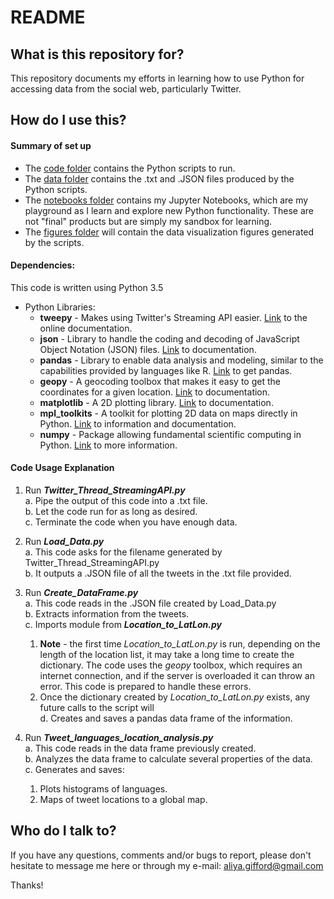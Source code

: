 # README #

## What is this repository for? ##

This repository documents my efforts in learning how to use Python for accessing data from the social web, particularly Twitter.

## How do I use this? ##

#### Summary of set up
* The [code folder](./code/) contains the Python scripts to run.
* The [data folder](./data/) contains the .txt and .JSON files produced by the Python scripts.
* The [notebooks folder](./notebooks/) contains my Jupyter Notebooks, which are my playground as I learn and explore new Python functionality. These are not "final" products but are simply my sandbox for learning.
* The [figures folder](./figures/) will contain the data visualization figures generated by the scripts.

#### Dependencies:
This code is written using Python 3.5
* Python Libraries:
    * **tweepy** - Makes using Twitter's Streaming API easier. [Link](http://docs.tweepy.org/en/v3.4.0/index.html) to the online documentation.
    * **json** - Library to handle the coding and decoding of JavaScript Object Notation (JSON) files. [Link](https://docs.python.org/2.7/library/json.html) to documentation.
    * **pandas** - Library to enable data analysis and modeling, similar to the capabilities provided by languages like R. [Link](http://pandas.pydata.org/) to get pandas.
    * **geopy** - A geocoding toolbox that makes it easy to get the coordinates for a given location. [Link](https://pypi.python.org/pypi/geopy) to documentation.
    * **matplotlib** - A 2D plotting library. [Link](http://matplotlib.org/) to documentation.
    * **mpl\_toolkits** - A toolkit for plotting 2D data on maps directly in Python. [Link](http://matplotlib.org/basemap/) to information and documentation.
    * **numpy** - Package allowing fundamental scientific computing in Python. [Link](http://www.numpy.org/) to more information.

#### Code Usage Explanation
1. Run ***Twitter_Thread_StreamingAPI.py***  
  a. Pipe the output of this code into a .txt file.  
  b. Let the code run for as long as desired.  
  c. Terminate the code when you have enough data.  

2. Run ***Load_Data.py***  
  a. This code asks for the filename generated by Twitter_Thread_StreamingAPI.py  
  b. It outputs a .JSON file of all the tweets in the .txt file provided.  

3. Run ***Create_DataFrame.py***  
  a. This code reads in the .JSON file created by Load_Data.py  
  b. Extracts information from the tweets.  
  c. Imports module from ***Location_to_LatLon.py***  
    1. **Note** - the first time *Location_to_LatLon.py* is run, depending on the length of the location list, it may take a long time to create the dictionary. The code uses the *geopy* toolbox, which requires an internet connection, and if the server is overloaded it can throw an error. This code is prepared to handle these errors.
    2. Once the dictionary created by *Location_to_LatLon.py* exists, any future calls to the script will   
  d. Creates and saves a pandas data frame of the information.  

4. Run ***Tweet_languages_location_analysis.py***  
  a. This code reads in the data frame previously created.  
  b. Analyzes the data frame to calculate several properties of the data.  
  c. Generates and saves:  
    1. Plots histograms of languages.  
    2. Maps of tweet locations to a global map.  



## Who do I talk to? ##

If you have any questions, comments and/or bugs to report, please don't hesitate to message me here or through my e-mail:   aliya.gifford@gmail.com  

Thanks!
